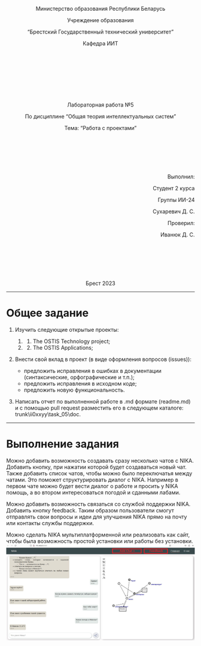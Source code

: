 <p align="center"> Министерство образования Республики Беларусь</p>
<p align="center">Учреждение образования</p>
<p align="center">“Брестский Государственный технический университет”</p>
<p align="center">Кафедра ИИТ</p>
<br><br><br><br><br><br><br>
<p align="center">Лабораторная работа №5</p>
<p align="center">По дисциплине “Общая теория интеллектуальных систем”</p>
<p align="center">Тема: “Работа с проектами”</p>
<br><br><br><br><br>
<p align="right">Выполнил:</p>
<p align="right">Студент 2 курса</p>
<p align="right">Группы ИИ-24</p>
<p align="right">Сухаревич Д. С.</p>
<p align="right">Проверил:</p>
<p align="right">Иванюк Д. С.</p>
<br><br><br><br><br>
<p align="center">Брест 2023</p>

---
# Общее задание #
1. Изучить следующие открытые проекты:
   1. 1. The OSTIS Technology project;
   2. 2. The OSTIS Applications;

2. Внести свой вклад в проект (в виде оформления вопросов (issues)):
    - предложить исправления в ошибках в документации (синтаксические, орфографические и т.п.);
    - предложить исправления в исходном коде;
    - предложить новую функциональность.
3. Написать отчет по выполненной работе в .md формате (readme.md) и с помощью pull request разместить его в следующем каталоге: trunk\ii0xxyy\task_05\doc.

---

# Выполнение задания #

Можно добавить возможность создавать сразу несколько чатов с NIKA. Добавить кнопку, при нажатии которой будет создаваться новый чат. Также добавить список чатов, чтобы можно было переключатья между чатами. Это поможет структурировать диалог с NIKA. Например в первом чате можно будет вести диалог о работе и просить у NIKA помощь, а во втором интересоваться погодой и сданными лабами. 

Можно добавить возможность связаться со службой поддержки NIKA. Добавить кнопку feedback. Таким образом пользователи смогут отправлять свои вопросы и идеи для улучшения NIKA прямо на почту или контакты службы поддержки.

Можно сделать NIKA мультиплатформенной или реализовать как сайт, чтобы была возможность простой установки или работы без установки.
![Пример:](NIKA.png)